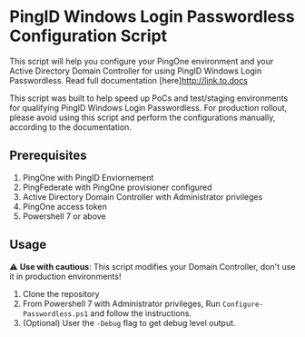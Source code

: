 # PingID Windows Login Passwordless Configuration Script

This script will help you configure your PingOne environment and your Active Directory Domain Controller for using PingID Windows Login Passwordless.
Read full documentation [here]http://link.to.docs

This script was built to help speed up PoCs and test/staging environments for qualifying PingID Windows Login Passwordless. For production rollout, please avoid using this script and perform the configurations manually, according to the documentation.

## Prerequisites

1. PingOne with PingID Enviornement 
2. PingFederate with PingOne provisioner configured
3. Active Directory Domain Controller with Administrator privileges
3. PingOne access token
4. Powershell 7 or above

## Usage

:warning: **Use with cautious**: This script modifies your Domain Controller, don't use it in production environments!
1. Clone the repository 
2. From Powershell 7 with Administrator privileges, Run `Configure-Passwordless.ps1` and follow the instructions.
4. (Optional) User the `-Debug` flag to get debug level output.

